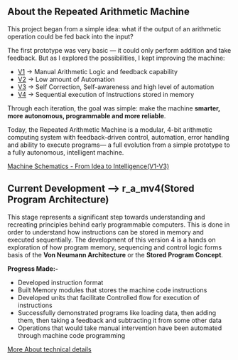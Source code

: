 ## About the Repeated Arithmetic Machine

This project began from a simple idea: what if the output of an arithmetic operation could be fed back into the input? 

The first prototype was very basic — it could only perform addition and take feedback. But as I explored the possibilities, I
kept improving the machine:

- [V1](RAM_V1) -> Manual Arithmetic Logic and feedback capability
- [V2](RAM_V2) -> Low amount of Automation
- [V3](RAM_V3) -> Self Correction, Self-awareness and high level of automation
- [V4](RAM_V4) -> Sequential execution of Instructions stored in memory

Through each iteration, the goal was simple: make the machine **smarter, more autonomous, programmable and more reliable**.  

Today, the Repeated Arithmetic Machine is a modular, 4-bit arithmetic computing system with feedback-driven control, automation, error handling and ability to execute programs— a full evolution from a simple prototype to a fully autonomous, intelligent machine.

[Machine Schematics - From Idea to Intelligence(V1-V3)](Images/RAM_Project_Evolution.pdf)

## Current Development --> r_a_mv4(Stored Program Architecture)
This stage represents a significant step towards understanding and recreating principles behind early programmable computers.
This is done in order to understand how instructions can be stored in memory and executed sequentially.
The development of this version 4 is a hands on exploration of how program memory, sequencing and control logic forms basis of the **Von Neumann Architecture** or the **Stored Program Concept**.

**Progress Made:-**
- Developed instruction format
- Built Memory modules that stores the machine code instructions
- Developed units that facilitate Controlled flow for execution of instructions
- Successfully demonstrated programs like loading data, then adding them, then taking a feedback and subtracting it from some other data
- Operations that would take manual intervention have been automated through machine code programming

[More About technical details](RAM_V4/Readme_v4.md)
